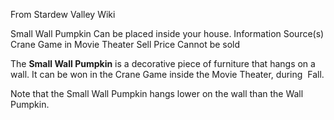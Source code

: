 From Stardew Valley Wiki

Small Wall Pumpkin Can be placed inside your house. Information Source(s) Crane Game in Movie Theater Sell Price Cannot be sold

The **Small Wall Pumpkin** is a decorative piece of furniture that hangs on a wall. It can be won in the Crane Game inside the Movie Theater, during  Fall.

Note that the Small Wall Pumpkin hangs lower on the wall than the Wall Pumpkin.